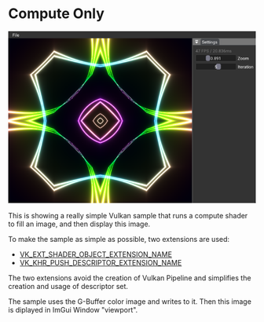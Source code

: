 # Compute Only

![](docs/compute_only.png)

This is showing a really simple Vulkan sample that runs a compute shader to fill an image, and then display this image.

To make the sample as simple as possible, two extensions are used:

* [VK_EXT_SHADER_OBJECT_EXTENSION_NAME](https://registry.khronos.org/vulkan/specs/1.3-extensions/man/html/VK_EXT_shader_object.html)
* [VK_KHR_PUSH_DESCRIPTOR_EXTENSION_NAME](https://registry.khronos.org/vulkan/specs/1.3-extensions/man/html/VK_KHR_push_descriptor.html)

The two extensions avoid the creation of Vulkan Pipeline and simplifies the creation and usage of descriptor set.

The sample uses the G-Buffer color image and writes to it. Then this image is diplayed in ImGui Window "viewport". 
